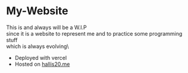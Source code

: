 # My-Website
This is and always will be a W.I.P \
since it is a website to represent me and to practice some programming stuff \
which is always evolving\

- Deployed with vercel
- Hosted on [hallis20.me](https://www.hallis20.me/#)
